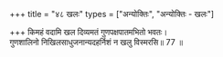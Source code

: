 +++
title = "४८ खलः"
types = ["अन्योक्तिः", "अन्योक्तिः - खलः"]

+++
किमहं वदामि खल दिव्यमतं गुणपक्षपातमभितो भवतः।  
गुणशालिनो निखिलसाधुजनान्यदहर्निशं न खलु विस्मरसि॥ 77 ॥  